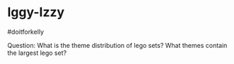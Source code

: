 # Iggy-Izzy
#doitforkelly

Question: What is the theme distribution of lego sets? What themes contain the largest lego set? 

